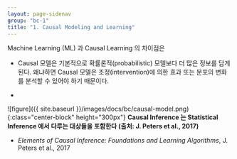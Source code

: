 ```yaml
---
layout: page-sidenav
group: "bc-1"
title: "1. Causal Modeling and Learning"
---
```


Machine Learning (ML) 과 Causal Learning 의 차이점은

- Causal 모델은 기본적으로 확률론적(probabilistic) 모델보다 더 많은 정보를 담게 된다. 왜냐하면 Causal 모델은 조정(intervention)에 의한 효과 또는 분포의 변화를 분석할 수 있어야 하기 때문이다.

-

![figure]({{ site.baseurl }}/images/docs/bc/causal-model.png){:class="center-block" height="300px"}
**Causal Inference 는 Statistical Inference 에서 다루는 대상들을 포함한다 (출처: J. Peters et al., 2017)**




- *Elements of Causal Inference: Foundations and Learning Algorithms*, J. Peters et al., 2017
